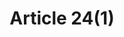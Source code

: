 ---
title: "Article 24(1)"
draft: false
exceptions:
- info53g
memberstates:
- BG
score: 3
compensation:
- 
remarks: |
 


link: ""
---
